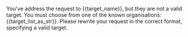 You've address the request to {{target_name}}, but they are not a valid target. You must choose from one of the known organisations: {{target_list_as_str}}. Please rewrite your request in the correct format, specifying a valid target.
